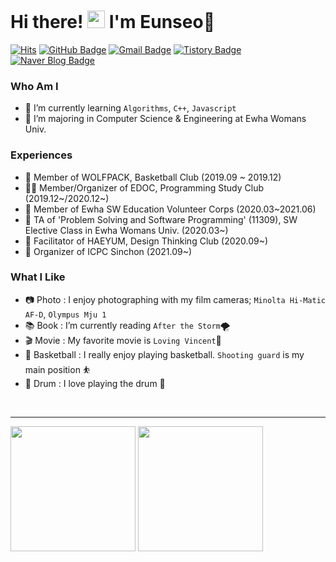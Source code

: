 <h1 align="left">Hi there!&nbsp<img src="https://media.giphy.com/media/hvRJCLFzcasrR4ia7z/giphy.gif" width="28px"> I'm Eunseo🌻 </h2>

[![Hits](https://hits.seeyoufarm.com/api/count/incr/badge.svg?url=https%3A%2F%2Fgithub.com%2Feunseo22mv&count_bg=%2379C83D&title_bg=%23555555&icon=&icon_color=%23E7E7E7&title=hits&edge_flat=false)](https://hits.seeyoufarm.com)
[![GitHub Badge](https://img.shields.io/badge/GitHub-181717?style=flat&logo=GitHub&logoColor=White)](https://github.com/eunseo22mv)
[![Gmail Badge](https://img.shields.io/badge/Gmail-D14836?style=flat&logo=Gmail&logoColor=white)](mailto:1086silver@gmail.com) 
[![Tistory Badge](https://img.shields.io/badge/Tech%20Blog-555263?style=flat&logoColor=white)](https://eunseo22mv.tistory.com/)
[![Naver Blog Badge](https://img.shields.io/badge/Daily%20Blog-1eb031?style=flat&logo=Naver&logoColor=white)](https://blog.naver.com/silver4550) 


### Who Am I


- 🌱 I’m currently learning `Algorithms`, `C++`, `Javascript`
- 🥇 I’m majoring in Computer Science & Engineering at Ewha Womans Univ.


### Experiences

- 🏀 Member of WOLFPACK, Basketball Club (2019.09 ~ 2019.12)
- 👨‍💻 Member/Organizer of EDOC, Programming Study Club (2019.12~/2020.12~)
- 🥼 Member of Ewha SW Education Volunteer Corps (2020.03~2021.06) 
- 📝 TA of 'Problem Solving and Software Programming' (11309), SW Elective Class in Ewha Womans Univ. (2020.03~)
- 🎯 Facilitator of HAEYUM, Design Thinking Club (2020.09~)
- 🌳 Organizer of ICPC Sinchon (2021.09~)



### What I Like

- 📷 Photo : I enjoy photographing with my film cameras; `Minolta Hi-Matic AF-D`, `Olympus Mju 1`
- 📚 Book : I’m currently reading `After the Storm`🌪
- 🎬 Movie : My favorite movie is `Loving Vincent`🎨
- 🏀 Basketball : I really enjoy playing basketball.  `Shooting guard` is my main position ⛹
- 🥁 Drum : I love playing the drum 🎵

<br>

<hr>
<img src="http://mazassumnida.wtf/api/generate_badge?boj=silver4550" height="200">
<img src="https://github-readme-stats.vercel.app/api?username=eunseo22mv&theme=graywhite" height="200">


